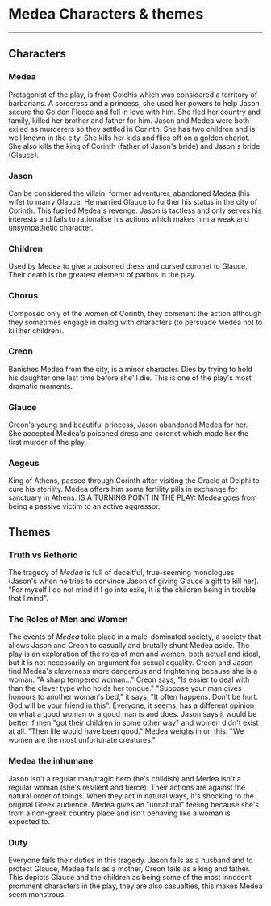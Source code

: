 # Medea Characters & themes
---
## Characters

### Medea
Protagonist of the play, is from Colchis which was considered a territory of barbarians. A sorceress and a princess, she used her powers to help Jason secure the Golden Fleece and fell in love with him. She fled her country and family, killed her brother and father for him. Jason and Medea were both exiled as murderers so they settled in Corinth. She has two children and is well known in the city. She kills her kids and flies off on a golden chariot. She also kills the king of Corinth (father of Jason's bride) and Jason's bride (Glauce).

### Jason
Can be considered the villain, former adventurer, abandoned Medea (his wife) to marry Glauce. He married Glauce to further his status in the city of Corinth. This fuelled Medea's revenge. Jason is tactless and only serves his interests and fails to rationalise his actions which makes him a weak and unsympathetic character.

### Children
Used by Medea to give a poisoned dress and cursed coronet to Glauce. Their death is the greatest element of pathos in the play.

### Chorus
Composed only of the women of Corinth, they comment the action although they sometimes engage in dialog with characters (to persuade Medea not to kill her children). 

### Creon
Banishes Medea from the city, is a minor character. Dies by trying to hold his daughter one last time before she'll die. This is one of the play's most dramatic moments.

### Glauce
Creon's young and beautiful princess, Jason abandoned Medea for her. She accepted Medea's poisoned dress and coronet which made her the first murder of the play. `

### Aegeus
King of Athens, passed through Corinth after visiting the Oracle at Delphi to cure his sterility. Medea offers him some fertility pills in exchange for sanctuary in Athens. IS A TURNING POINT IN THE PLAY: Medea goes from being a passive victim to an active aggressor. 

## Themes

### Truth vs Rethoric
The tragedy of *Medea* is full of deceitful, true-seeming monologues (Jason's when he tries to convince Jason of giving Glauce a gift to kill her). "For myself I do not mind if I go into exile, It is the children being in trouble that I mind".

### The Roles of Men and Women
The events of *Medea* take place in a male-dominated society, a society that allows Jason and Creon to casually and brutally shunt Medea aside. The play is an exploration of the roles of men and women, both actual and ideal, but it is not necessarily an argument for sexual equality. Creon and Jason find Medea's cleverness more dangerous and frightening because she is a woman. "A sharp tempered woman..." Creon says, "Is easier to deal with than the clever type who holds her tongue." "Suppose your man gives honours to another woman's bed," it says. "It often happens. Don't be hurt. God will be your friend in this".
Everyone, it seems, has a different opinion on what a good woman or a good man is and does. Jason says it would be better if men "got their children in some other way" and women didn't exist at all. "Then life would have been good." Medea weighs in on this: "We women are the most unfortunate creatures."

### Medea the inhumane
Jason isn't a regular man/tragic hero (he's childish) and Medea isn't a regular woman (she's resilient and fierce). Their actions are against the natural order of things. When they act in natural ways, it's shocking to the original Greek audience. Medea gives an "unnatural" feeling because she's from a non-greek country place and isn't behaving like a woman is expected to.

### Duty
Everyone fails their duties in this tragedy. Jason fails as a husband and to protect Glauce, Medea fails as a mother, Creon fails as a king and father. This depicts Glauce and the children as being some of the most innocent prominent characters in the play, they are also casualties, this makes Medea seem monstrous.